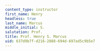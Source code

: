 ```yaml
---
content_type: instructor
first_name: Henry
headless: true
last_name: Marcus
middle_initial: S.
salutation: Prof.
title: Prof. Henry S. Marcus
uid: 637d9b7f-d216-2888-694d-697ad5c9b5e7
---
```

